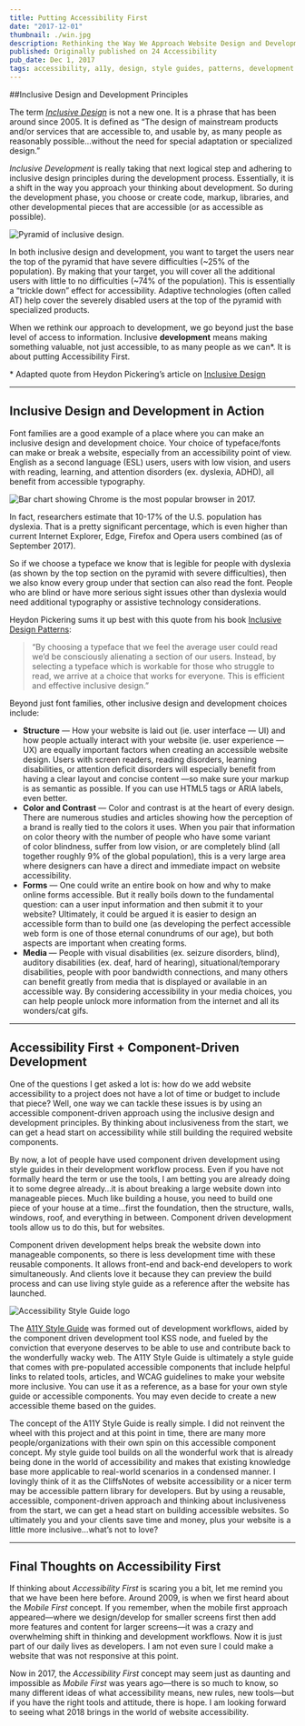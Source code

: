 ```yaml
---
title: Putting Accessibility First
date: "2017-12-01"
thumbnail: ./win.jpg
description: Rethinking the Way We Approach Website Design and Development
published: Originally published on 24 Accessibility
pub_date: Dec 1, 2017
tags: accessibility, a11y, design, style guides, patterns, development
---
```


##Inclusive Design and Development Principles
<p>The term <a href="http://www.inclusivedesigntoolkit.com/whatis/whatis.html" target="_blank" rel="noopener noreferrer"><em>Inclusive Design</em></a> is not a new one. It is a phrase that has been around since 2005. It is defined as “The design of mainstream products and/or services that are accessible to, and usable by, as many people as reasonably possible…without the need for special adaptation or specialized design.”</p>
<p><em>Inclusive Development</em> is really taking that next logical step and adhering to inclusive design principles during the development process. Essentially, it is a shift in the way you approach your thinking about development. So during the development phase, you choose or create code, markup, libraries, and other developmental pieces that are accessible (or as accessible as possible).</p>

<div class="kg-card kg-image-card kg-width-medium">

![Pyramid of inclusive design.](./first1.png "Source: http://www.inclusivedesigntoolkit.com/whatis/whatis.html")

</div>

<p>In both inclusive design and development, you want to target the users near the top of the pyramid that have severe difficulties (~25% of the population). By making that your target, you will cover all the additional users with little to no difficulties (~74% of the population). This is essentially a “trickle down” effect for accessibility. Adaptive technologies (often called AT) help cover the severely disabled users at the top of the pyramid with specialized products.</p>
<p>When we rethink our approach to development, we go beyond just the base level of access to information. Inclusive <strong>development</strong> means making something valuable, not just accessible, to as many people as we can*. It is about putting Accessibility First.</p>
<p>* Adapted quote from Heydon Pickering’s article on <a href="https://24ways.org/2016/what-the-heck-is-inclusive-design/" target="_blank" rel="noopener noreferrer">Inclusive Design</a></p>

<hr>

<h2>Inclusive Design and Development in Action</h2>
<p>Font families are a good example of a place where you can make an inclusive design and development choice. Your choice of typeface/fonts can make or break a website, especially from an accessibility point of view. English as a second language (ESL) users, users with low vision, and users with reading, learning, and attention disorders (ex. dyslexia, ADHD), all benefit from accessible typography.</p>

<div class="kg-card kg-image-card kg-width-medium">

![Bar chart showing Chrome is the most popular browser in 2017.](./first2.png "Browser market shares worldwide (September 2017)")

</div>

<p>In fact, researchers estimate that 10-17% of the U.S. population has dyslexia. That is a pretty significant percentage, which is even higher than current Internet Explorer, Edge, Firefox and Opera users combined (as of September 2017).</p>
<p>So if we choose a typeface we know that is legible for people with dyslexia (as shown by the top section on the pyramid with severe difficulties), then we also know every group under that section can also read the font. People who are blind or have more serious sight issues other than dyslexia would need additional typography or assistive technology considerations.</p>
<p>Heydon Pickering sums it up best with this quote from his book <a href="https://shop.smashingmagazine.com/products/inclusive-design-patterns" target="_blank" rel="noopener noreferrer">Inclusive Design Patterns</a>:</p>
<blockquote><p>“By choosing a typeface that we feel the average user could read we’d be consciously alienating a section of our users. Instead, by selecting a typeface which is workable for those who struggle to read, we arrive at a choice that works for everyone. This is efficient and effective inclusive design.”</p></blockquote>
<p>Beyond just font families, other inclusive design and development choices include:</p>
<ul>
<li><strong>Structure</strong> — How your website is laid out (ie. user interface — UI) and how people actually interact with your website (ie. user experience — UX) are equally important factors when creating an accessible website design. Users with screen readers, reading disorders, learning disabilities, or attention deficit disorders will especially benefit from having a clear layout and concise content —so make sure your markup is as semantic as possible. If you can use HTML5 tags or ARIA labels, even better.</li>
<li><strong>Color and Contrast</strong> — Color and contrast is at the heart of every design. There are numerous studies and&nbsp;articles&nbsp;showing how the perception of a brand is really tied to the colors it uses. When you pair that information on color theory with the number of people who have some variant of&nbsp;color blindness, suffer from low vision, or are completely blind (all together roughly 9% of the global population), this is a very large area where designers can have a direct and immediate impact on website accessibility.</li>
<li><strong>Forms</strong> — One could write an entire book on&nbsp;how and why to make online forms accessible. But it really boils down to the fundamental question: can a user input information and then submit it to your website? Ultimately, it could be argued it is easier to design an accessible form than to build one (as developing the perfect accessible web form is one of those eternal conundrums of our age), but both aspects are important when creating forms.</li>
<li><strong>Media </strong>— People with visual disabilities (ex. seizure disorders, blind), auditory disabilities (ex. deaf, hard of hearing), situational/temporary disabilities, people with poor bandwidth connections, and many others can benefit greatly from media that is displayed or available in an accessible way. By considering accessibility in your media choices, you can help people unlock more information from the internet and all its wonders/cat gifs.</li>
</ul>

<hr>

<h2>Accessibility First + Component-Driven Development</h2>
<p>One of the questions I get asked a lot is: how do we add website accessibility to a project does not have a lot of time or budget to include that piece? Well, one way we can tackle these issues is by using an accessible component-driven approach using the inclusive design and development principles. By thinking about inclusiveness from the start, we can get a head start on accessibility while still building the required website components.</p>
<p>By now, a lot of people have used component driven development using style guides in their development workflow process. Even if you have not formally heard the term or use the tools, I am betting you are already doing it to some degree already…it is about breaking a large website down into manageable pieces. Much like building a house, you need to build one piece of your house at a time…first the foundation, then the structure, walls, windows, roof, and everything in between. Component driven development tools allow us to do this, but for websites.</p>
<p>Component driven development helps break the website down into manageable components, so there is less development time with these reusable components. It allows front-end and back-end developers to work simultaneously. And clients love it because they can preview the build process and can use living style guide as a reference after the website has launched.</p>

<div class="kg-card kg-image-card kg-card-left">

![Accessibility Style Guide logo](./first3.png)

</div>

<p>The <a href="http://a11y-style-guide.com/style-guide" target="_blank" rel="noopener noreferrer">A11Y Style Guide</a> was formed out of development workflows, aided by the component driven development tool&nbsp;KSS node, and fueled by the conviction that everyone deserves to be able to use and contribute back to the wonderfully wacky web. The A11Y Style Guide is ultimately a style guide that comes with pre-populated accessible components that include helpful links to related tools, articles, and WCAG guidelines to make your website more inclusive. You can use it as a reference, as a base for your own style guide or accessible components. You may even decide to create a new accessible theme based on the guides.</p>
<p>The concept of the A11Y Style Guide is really simple. I did not reinvent the wheel with this project and at this point in time, there are many more people/organizations with their own spin on this accessible component concept. My style guide tool builds on all the wonderful work that is already being done in the world of accessibility and makes that existing knowledge base more applicable to real-world scenarios in a condensed manner. I lovingly think of it as the CliffsNotes of website accessibility or a nicer term may be accessible pattern library for developers. But by using a reusable, accessible, component-driven approach and thinking about inclusiveness from the start, we can get a head start on building accessible websites. So ultimately you and your clients save&nbsp;time&nbsp;and&nbsp;money, plus your website is a little more&nbsp;inclusive…what’s not to love?</p>

<hr>

<h2>Final Thoughts on Accessibility First</h2>
<p>If thinking about <em>Accessibility First</em> is scaring you a bit, let me remind you that we have been here before. Around 2009, is when we first heard about the <em>Mobile First</em> concept. If you remember, when the mobile first approach appeared—where we design/develop for smaller screens first then add more features and content for larger screens—it was a crazy and overwhelming shift in thinking and development workflows. Now it is just part of our daily lives as developers. I am not even sure I could make a website that&nbsp;was not responsive at this point.</p>
<p>Now in 2017, the <em>Accessibility First</em> concept may seem just as daunting and impossible as <em>Mobile First</em> was years ago—there is so much to know, so many different ideas of what accessibility means, new rules, new tools—but if you have the right tools and attitude, there is hope. I am looking forward to seeing what 2018 brings in the world of website accessibility.</p>
